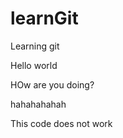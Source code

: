 
learnGit
========

Learning git

Hello world

HOw are you doing?


hahahahahah


This code does not work